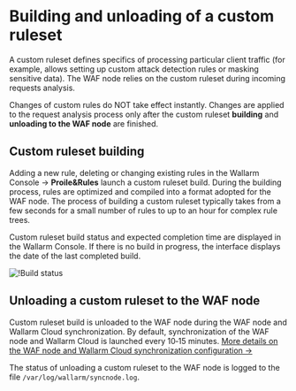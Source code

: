 # Building and unloading of a custom ruleset

A custom ruleset defines specifics of processing particular client traffic (for example, allows setting up custom attack detection rules or masking sensitive data). The WAF node relies on the custom ruleset during incoming requests analysis.

Changes of custom rules do NOT take effect instantly. Changes are applied to the request analysis process only after the custom ruleset **building** and **unloading to the WAF node** are finished.

## Custom ruleset building

Adding a new rule, deleting or changing existing rules in the Wallarm Console → **Proile&Rules** launch a custom ruleset build. During the building process, rules are optimized and compiled into a format adopted for the WAF node. The process of building a custom ruleset typically takes from a few seconds for a small number of rules to up to an hour for complex rule trees.

Custom ruleset build status and expected completion time are displayed in the Wallarm Console. If there is no build in progress, the interface displays the date of the last completed build.

![!Build status](../../images/user-guides/rules/build-rules-status.png)

## Unloading a custom ruleset to the WAF node

Custom ruleset build is unloaded to the WAF node during the WAF node and Wallarm Cloud synchronization. By default, synchronization of the WAF node and Wallarm Cloud is launched every 10‑15 minutes. [More details on the WAF node and Wallarm Cloud synchronization configuration →](../../admin-en/configure-cloud-node-synchronization-en.md)

The status of unloading a custom ruleset to the WAF node is logged to the file `/var/log/wallarm/syncnode.log`.
